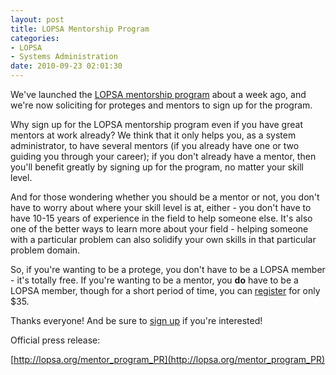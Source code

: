 ```yaml
---
layout: post
title: LOPSA Mentorship Program
categories:
- LOPSA
- Systems Administration
date: 2010-09-23 02:01:30
---
```


We've launched the [LOPSA mentorship program][1] about a week ago, and we're
now soliciting for proteges and mentors to sign up for the program.

Why sign up for the LOPSA mentorship program even if you have great mentors
at work already?  We think that it only helps you, as a system administrator,
to have several mentors (if you already have one or two guiding you through
your career); if you don't already have a mentor, then you'll benefit greatly
by signing up for the program, no matter your skill level.

And for those wondering whether you should be a mentor or not, you don't
have to worry about where your skill level is at, either - you don't have to
have 10-15 years of experience in the field to help someone else.  It's also
one of the better ways to learn more about your field - helping someone with
a particular problem can also solidify your own skills in that particular
problem domain.

So, if you're wanting to be a protege, you don't have to be a LOPSA member -
it's totally free.  If you're wanting to be a mentor, you **do** have to be
a LOPSA member, though for a short period of time, you can [register][2] for
only $35.

Thanks everyone!  And be sure to [sign up][1] if you're interested!

Official press release:

[http://lopsa.org/mentor_program_PR](http://lopsa.org/mentor_program_PR)

[1]: http://lopsa.org/mentor
[2]: http://lopsa.org/register
